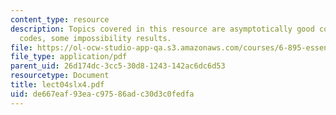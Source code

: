 ```yaml
---
content_type: resource
description: Topics covered in this resource are asymptotically good codes, Random/Greedy
  codes, some impossibility results.
file: https://ol-ocw-studio-app-qa.s3.amazonaws.com/courses/6-895-essential-coding-theory-fall-2004/de667eaf93eac97586adc30d3c0fedfa_lect04slx4.pdf
file_type: application/pdf
parent_uid: 26d174dc-3cc5-30d8-1243-142ac6dc6d53
resourcetype: Document
title: lect04slx4.pdf
uid: de667eaf-93ea-c975-86ad-c30d3c0fedfa
---
```

